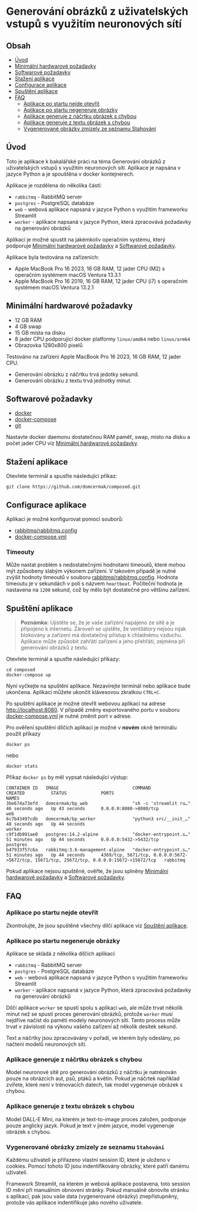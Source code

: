 # Generování obrázků z uživatelských vstupů s využitím neuronových sítí
## Obsah
- [Úvod](#úvod)
- [Minimální hardwarové požadavky](#minimální-hardwarové-požadavky)
- [Softwarové požadavky](#softwarové-požadavky)
- [Stažení aplikace](#stažení-aplikace)
- [Configurace aplikace](#configurace-aplikace)
- [Spuštění aplikace](#spuštění-aplikace)
- [FAQ](#faq)
    - [Aplikace po startu nejde otevřít](#aplikace-po-startu-nejde-otevřít)
    - [Aplikace po startu negeneruje obrázky](#aplikace-po-startu-negeneruje-obrázky)
    - [Aplikace generuje z náčrtku obrázek s chybou](#aplikace-generuje-z-náčrtku-obrázek-s-chybou)
    - [Aplikace generuje z textu obrázek s chybou](#aplikace-generuje-z-textu-obrázek-s-chybou)
    - [Vygenerované obrázky zmizely ze seznamu Stahování](#vygenerované-obrázky-zmizely-ze-seznamu-stahování)

## Úvod

Toto je aplikace k bakalářské práci na téma Generování obrázků z uživatelských vstupů s využitím neuronových sítí. Aplikace je napsána v jazyce Python a je spouštěna v docker kontejnerech. 

Aplikace je rozdělena do několika částí:
- `rabbitmq` - RabbitMQ server
- `postgres` - PostgreSQL databáze
- `web` - webová aplikace napsaná v jazyce Python s využitím frameworku Streamlit
- `worker` - aplikace napsaná v jazyce Python, která zpracovává požadavky na generování obrázků

Aplikaci je možné spustit na jakémkoliv operačním systému, který podporuje [Minimální hardwarové požadavky](#minimální-hardwarové-požadavky) a [Softwarové požadavky](#softwarové-požadavky).

Aplikace byla testována na zařízeních:
- Apple MacBook Pro 16 2023, 16 GB RAM, 12 jader CPU (M2) s operačním systémem macOS Ventura 13.3.1
- Apple MacBook Pro 16 2019, 16 GB RAM, 12 jader CPU (i7) s operačním systémem macOS Ventura 13.2.1

## Minimální hardwarové požadavky
- 12 GB RAM
- 4 GB swap
- 15 GB místa na disku
- 8 jader CPU podporující docker platformy `linux/amd64` nebo `linux/arm64`
- Obrazovka 1280x800 pixelů

Testováno na zařízení Apple MacBook Pro 16 2023, 16 GB RAM, 12 jader CPU.
- Generování obrázku z náčrtku trvá jedotky sekund.
- Generování obrázku z textu trvá jednotky minut.

## Softwarové požadavky
- [docker](https://docs.docker.com/get-docker/)
- [docker-compose](https://docs.docker.com/compose/install/) 
- [git](https://git-scm.com/downloads)

Nastavte docker daemonu dostatečnou RAM paměť, swap, místo na disku a počet jader CPU viz [Minimální hardwarové požadavky](#minimální-hardwarové-požadavky).

## Stažení aplikace
Otevřete terminál a spusťte následující příkaz:

```shell
git clone https://github.com/domcermak/composed.git
```

## Configurace aplikace
Aplikaci je možné konfigurovat pomocí souborů:
- [rabbitmq/rabbitmq.config](./rabbitmq/rabbitmq.config)
- [docker-compose.yml](./docker-compose.yml)

### Timeouty
Může nastat problém s nedostatečnými hodnotami timeoutů, které mohou mýt způsobeny slabým výkonem zařízení.
V takovém případě je nutné zvýšit hodnoty timeoutů v souboru [rabbitmq/rabbitmq.config](./rabbitmq/rabbitmq.config). 
Hodnota timeoutu je v sekundách v poli s názvem `heartbeat`. Počíteční hodnota je nastavena na `1200` sekund, což by mělo být dostatečné pro většinu zařízení.

## Spuštění aplikace

> **Poznámka:**
> Ujistěte se, že je vaše zařízení napájeno ze sítě a je připojeno k internetu.
> Zároveň se ujistěte, že ventilátory nejsou nijak blokovány a zařízení má dostatečný přístup k chladnému vzduchu.
> Aplikace může způsobit zahřátí zařízení a jeho přehřátí, zejména při generování obrázků z textu.

Otevřete terminál a spusťte následující příkazy:
```shell
cd composed
docker-compose up
```

Nyní vyčkejte na spuštění aplikace.
Nezavírejte terminál nebo aplikace bude ukončena. 
Aplikaci můžete ukončit klávesovou zkratkou `CTRL+C`.

Po spuštění aplikace je možné otevřít webovou aplikaci na adrese [http://localhost:8080](http://localhost:8080).
V případě změny exportovaného portu v souboru [docker-compose.yml](./docker-compose.yml) je nutné změnit port v adrese.

Pro ověření spuštění dílčích aplikací je možné v **novém** okně terminálu použít příkazy
```shell
docker ps
```
nebo
```shell
docker stats
```

Příkaz `docker ps` by měl vypsat následující výstup:
```shell
CONTAINER ID   IMAGE                            COMMAND                  CREATED          STATUS             PORTS                                                                                        NAMES
3be674a73efd   domcermak/bp_web                 "sh -c 'streamlit ru…"   46 seconds ago   Up 43 seconds      0.0.0.0:8080->8080/tcp                                                                       web
6c7b43497cdb   domcermak/bp_worker              "python3 src/__init_…"   48 seconds ago   Up 44 seconds                                                                                                   worker
c9f1db991ae0   postgres:14.2-alpine             "docker-entrypoint.s…"   51 minutes ago   Up 44 seconds      0.0.0.0:5432->5432/tcp                                                                       postgres
b47933f57c6a   rabbitmq:3.6-management-alpine   "docker-entrypoint.s…"   51 minutes ago   Up 44 seconds      4369/tcp, 5671/tcp, 0.0.0.0:5672->5672/tcp, 15671/tcp, 25672/tcp, 0.0.0.0:15672->15672/tcp   rabbitmq
```

Pokud aplikace nejsou spuštěné, ověřte, že jsou splněny [Minimální hardwarové požadavky](#minimální-hardwarové-požadavky) a [Softwarové požadavky](#softwarové-požadavky).

## FAQ
### Aplikace po startu nejde otevřít

Zkontrolujte, že jsou spuštěné všechny dílčí aplikace viz [Spuštění aplikace](#spuštění-aplikace).

### Aplikace po startu negeneruje obrázky

Aplikace se skládá z několika dílčích aplikací:
- `rabbitmq` - RabbitMQ server
- `postgres` - PostgreSQL databáze
- `web` - webová aplikace napsaná v jazyce Python s využitím frameworku Streamlit
- `worker` - aplikace napsaná v jazyce Python, která zpracovává požadavky na generování obrázků

Dílčí aplikace `worker` se spustí spolu s aplikací `web`, ale může trvat několik minut než se spustí proces generování obrázků, 
protože `worker` musí nejdříve načíst do paměti modely neuronových sítí. 
Tento process může trvat v závislosti na výkonu vašeho zařízení až několik desítek sekund.

Text a náčrtky jsou zpracovávány v pořadí, ve kterém byly odeslány, po načtení modelů neuronových sítí.

### Aplikace generuje z náčrtku obrázek s chybou

Model neuronové sítě pro generování obrázků z náčrtku je natrénován pouze na obrázcích aut, psů, ptáků a květin. 
Pokud je náčrtek například zvířete, které není v trénovacích datech, tak model vygeneruje obrázek s chybou.

### Aplikace generuje z textu obrázek s chybou

Model DALL-E Mini, na kterém je text-to-image proces založen, podporuje pouze anglický jazyk.
Pokud je text v jiném jazyce, model vygeneruje obrázek s chybou.

### Vygenerované obrázky zmizely ze seznamu `Stahování`

Každému uživateli je přiřazeno vlastní session ID, které je uloženo v cookies.
Pomocí tohoto ID jsou indentifikovány obrázky, které patří danému uživateli.

Framework Streamlit, na kterém je webová aplikace postavena, toto session ID mění při manuálním obnovení stránky. 
Pokud manuálně obnovíte stránku s aplikací, pak jsou vaše data (vygenerované obrázky) znepřístupněny,
protože vás aplikace indentifikuje jako nového uživatele.